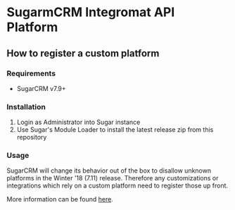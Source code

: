 # SugarmCRM Integromat API Platform

## How to register a custom platform

### Requirements
- SugarCRM v7.9+

### Installation
1. Login as Administrator into Sugar instance
2. Use Sugar's Module Loader to install the latest release zip from this repository

### Usage
SugarCRM will change its behavior out of the box to disallow unknown platforms in the Winter '18 (7.11) release. Therefore
any customizations or integrations which rely on a custom platform need to register those up
front.

More information can be found
[here](http://support.sugarcrm.com/Documentation/Sugar_Developer/Sugar_Developer_Guide_7.9/Architecture/Extensions/Platforms/).
